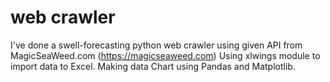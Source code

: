 # web crawler
I've done a swell-forecasting python web crawler using given API from MagicSeaWeed.com
(https://magicseaweed.com)
Using xlwings module to import data to Excel. 
Making data Chart using Pandas and Matplotlib.
